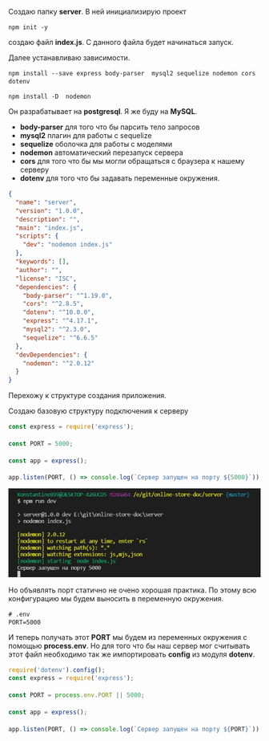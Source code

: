 Создаю папку **server**. В ней инициализирую проект

```shell
npm init -y
```

создаю файл **index.js**. С данного файла будет начинаться запуск.

Далее устанавливаю зависимости.

```shell
npm install --save express body-parser  mysql2 sequelize nodemon cors dotenv
```

```shell
npm install -D  nodemon
```

Он разрабатывает на **postgresql**. Я же буду на **MySQL**.

- **body-parser** для того что бы парсить тело запросов
- **mysql2** плагин для работы с sequelize
- **sequelize** оболочка для работы с моделями
- **nodemon** автоматический перезапуск сервера
- **cors** для того что бы мы могли обращаться с браузера к нашему серверу
- **dotenv** для того что бы задавать переменные окружения.

```json
{
  "name": "server",
  "version": "1.0.0",
  "description": "",
  "main": "index.js",
  "scripts": {
    "dev": "nodemon index.js"
  },
  "keywords": [],
  "author": "",
  "license": "ISC",
  "dependencies": {
    "body-parser": "^1.19.0",
    "cors": "^2.8.5",
    "dotenv": "^10.0.0",
    "express": "^4.17.1",
    "mysql2": "^2.3.0",
    "sequelize": "^6.6.5"
  },
  "devDependencies": {
    "nodemon": "^2.0.12"
  }
}
```

Перехожу к структуре создания приложения.

Создаю базовую структуру подключения к серверу

```js
const express = require('express');

const PORT = 5000;

const app = express();

app.listen(PORT, () => console.log(`Сервер запущен на порту ${5000}`));
```

![](img/001.jpg)

Но объявлять порт статично не очено хорошая практика. По этому всю конфигурацию мы будем выносить в переменную окружения.

```env
# .env
PORT=5000
```

И теперь получать этот **PORT** мы будем из переменных окружения с помощью **process.env**. Но для того что бы наш сервер мог считывать этот файл необходимо так же импортировать **config** из модуля **dotenv**.

```js
require('dotenv').config();
const express = require('express');

const PORT = process.env.PORT || 5000;

const app = express();

app.listen(PORT, () => console.log(`Сервер запущен на порту ${PORT}`));
```
